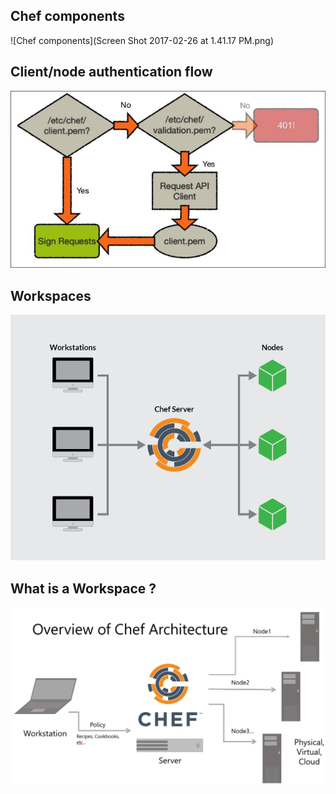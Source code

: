 Chef components
--------

![Chef components](Screen Shot 2017-02-26 at 1.41.17 PM.png)



Client/node authentication flow
----------


![client authentication flow](./auth.jpg)



Workspaces
------

![chef-workspaces](./chef_graph-small.png)


What is a Workspace ?
----


![your workspace](./chef-workspace.png)
